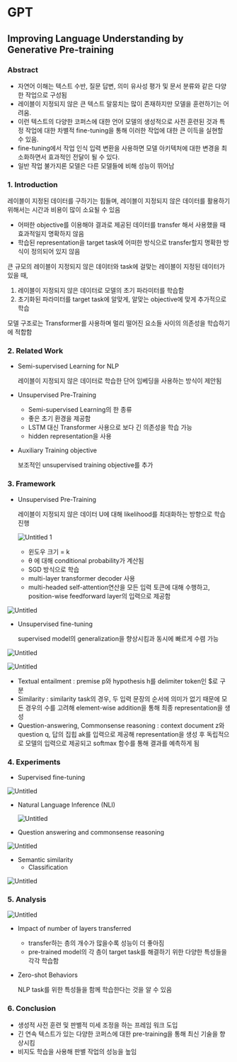 
# GPT

## Improving Language Understanding by Generative Pre-training

### Abstract

- 자연어 이해는 텍스트 수반, 질문 답변, 의미 유사성 평가 및 문서 분류와 같은 다양한 작업으로 구성됨
- 레이블이 지정되지 않은 큰 텍스트 말뭉치는 많이 존재하지만 모델을 훈련하기는 어려움.
- 이런 텍스트의 다양한 코퍼스에 대한 언어 모델의 생성적으로 사전 훈련된 것과 특정 작업에 대한 차별적 fine-tuning을 통해 이러한 작업에 대한 큰 이득을 실현할 수 있음.
- fine-tuning에서 작업 인식 입력 변환을 사용하면 모델 아키텍처에 대한 변경을 최소화하면서 효과적인 전달이 될 수 있다.
- 일반 작업 불가지론 모델은 다른 모델들에 비해 성능이 뛰어남

### 1. Introduction

레이블이 지정된 데이터를 구하기는 힘들며, 레이블이 지정되지 않은 데이터를 활용하기 위해서는 시간과 비용이 많이 소요될 수 있음

- 어떠한 objective를 이용해야 결과로 제공된 데이터를 transfer 해서 사용했을 때 효과적일지 명확하지 않음
- 학습된 representation을 target task에 어떠한 방식으로 transfer할지 명확한 방식이 정의되어 있지 않음

큰 규모의 레이블이 지정되지 않은 데이터와 task에 걸맞는 레이블이 지정된 데이터가 있을 때,

1. 레이블이 지정되지 않은 데이터로 모델의 초기 파라미터를 학습함
2. 초기화된 파라미터를 target task에 알맞게, 알맞는 objective에 맞게 추가적으로 학습

모델 구조로는 Transformer를 사용하며 멀리 떨어진 요소들 사이의 의존성을 학습하기에 적합함

### 2. Related Work

- Semi-supervised Learning for NLP
    
    레이블이 지정되지 않은 데이터로 학습한 단어 임베딩을 사용하는 방식이 제안됨
    
- Unsupervised Pre-Training
    - Semi-supervised Learning의 한 종류
    - 좋은 초기 환경을 제공함
    - LSTM 대신 Transformer 사용으로 보다 긴 의존성을 학습 가능
    - hidden representation을 사용
- Auxiliary Training objective
    
    보조적인 unsupervised training objective를 추가
    

### 3. Framework

- Unsupervised Pre-Training
    
    레이블이 지정되지 않은 데이터 U에 대해 likelihood를 최대화하는 방향으로 학습 진행
    
    ![Untitled 1](https://user-images.githubusercontent.com/104570858/167054408-c88a19a6-5edf-469e-bd69-9022c601f595.png)
    
    - 윈도우 크기 = k
    - θ 에 대해 conditional probability가 계산됨
    - SGD 방식으로 학습
    - multi-layer transformer decoder 사용
    - multi-headed self-attention연산을 모든 입력 토큰에 대해 수행하고, position-wise feedforward layer의 입력으로 제공함

![Untitled](https://user-images.githubusercontent.com/104570858/167054459-192beab5-1393-40cc-8a0d-0bb87532b830.png)

- Unsupervised fine-tuning
    
    supervised model의 generalization을 향상시킴과 동시에 빠르게 수렴 가능
    

![Untitled](https://user-images.githubusercontent.com/104570858/167054466-d6ba1cd5-67bd-41cb-ac34-0e4c06fb6d19.png)

![Untitled](https://user-images.githubusercontent.com/104570858/167054471-8450e8c7-3f98-4767-96a2-e100a264b7b3.png)

   - Textual entailment : premise p와 hypothesis h를 delimiter token인 $로 구분
   - Similarity : similarity task의 경우, 두 입력 문장의 순서에 의미가 없기 때문에 모든 경우의 수를 고려해 element-wise addition을 통해 최종 representation을 생성
   - Question-answering, Commonsense reasoning : context document z와 question q, 답의 집힙 ak를 입력으로 제공해 representation을 생성 후 독립적으로 모델의 입력으로 제공되고 softmax 함수를 통해 결과를 예측하게 됨

### 4. Experiments

- Supervised fine-tuning

![Untitled](https://www.notion.so/GPT-77c4b108f3bc414e91d00b61a8061ecd#56dd108e3b8842aa8facbf613cf8cf17.png)

- Natural Language Inference (NLI)
    
    ![Untitled](https://user-images.githubusercontent.com/104570858/167054474-af8e7b98-a3a2-41c8-b1a7-286b26c8efb1.png)
    
- Question answering and commonsense reasoning

![Untitled](https://user-images.githubusercontent.com/104570858/167054480-0f9fd772-f626-4538-ad7f-7ee90df838a6.png)

- Semantic similarity
    - Classification

![Untitled](https://user-images.githubusercontent.com/104570858/167054484-4d3ee933-708a-4f57-9307-58e7ecd09c3d.png)

### 5. Analysis

![Untitled](https://user-images.githubusercontent.com/104570858/167054488-56ab5c64-8ca7-4d01-a1aa-616ee4ce14ed.png)

- Impact of number of layers transferred
    - transfer하는 층의 개수가 많을수록 성능이 더 좋아짐
    - pre-trained model의 각 층이 target task를 해결하기 위한 다양한 특성들을 각각 학습함
- Zero-shot Behaviors
    
    NLP task를 위한 특성들을 함께 학습한다는 것을 알 수 있음
    

### 6. Conclusion

- 생성적 사전 훈련 및 판별적 미세 조정을 하는 프레임 워크 도입
- 긴 연속 텍스트가 있는 다양한 코퍼스에 대한 pre-training을 통해 최신 기술을 향상시킴
- 비지도 학습을 사용해 판별 작업의 성능을 높임
